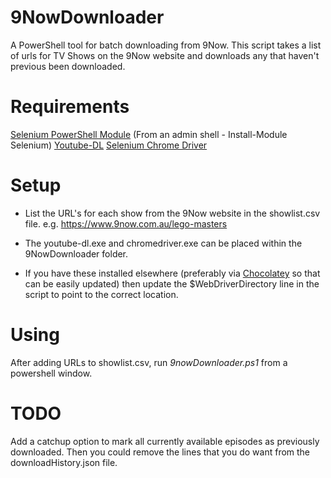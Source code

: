 # 9NowDownloader
A PowerShell tool for batch downloading from 9Now.
This script takes a list of urls for TV Shows on the 9Now website and downloads any that haven't previous been downloaded.

# Requirements
[Selenium PowerShell Module](https://github.com/adamdriscoll/selenium-powershell) (From an admin shell - Install-Module Selenium)
[Youtube-DL](https://youtube-dl.org/)
[Selenium Chrome Driver](https://sites.google.com/chromium.org/driver/)

# Setup
* List the URL's for each show from the 9Now website in the showlist.csv file.
e.g. https://www.9now.com.au/lego-masters

* The youtube-dl.exe and chromedriver.exe can be placed within the 9NowDownloader folder. 
* If you have these installed elsewhere (preferably via [Chocolatey](https://chocolatey.org/install) so that can be easily updated) then update the $WebDriverDirectory line in the script to point to the correct location.

# Using
After adding URLs to showlist.csv, run *9nowDownloader.ps1* from a powershell window.

# TODO
Add a catchup option to mark all currently available episodes as previously downloaded. Then you could remove the lines that you do want from the downloadHistory.json file.
